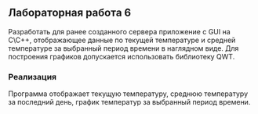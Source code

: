 ## Лабораторная работа 6

Разработать для ранее созданного сервера приложение c GUI на С\С++, отображающее данные по текущей температуре и средней температуре за выбранный период времени в наглядном виде. Для построения графиков допускается использовать библиотеку QWT.

### Реализация

Программа отображает текущую температуру, среднюю температуру за последний день, график температур за выбранный период времени.